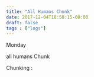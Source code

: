 ```yaml
---
title: "All Humans Chunk"
date: 2017-12-04T18:58:15-08:00
draft: false
tags : ["logs"]
---
```



Monday

all humans Chunk

Chunking :
